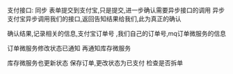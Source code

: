 

支付接口:
同步 表单提交到支付宝,只是提交,进一步确认需要异步接口的调用
异步 支付宝异步调用我们的接口,返回告知结果给我们,此为真正的确认

确认结果,记录相关的信息,支付宝订单号 ,我们自己的订单号,mq订单微服务的信息

订单微服务修改状态已通知 再通知库存微服务

库存微服务也更新状态 保存订单,更改状态为已支付
检查是否拆单